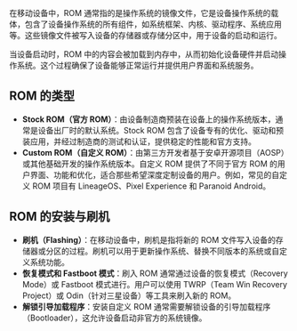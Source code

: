 在移动设备中，ROM 通常指的是操作系统的镜像文件，它是设备操作系统的载体，包含了设备操作系统的所有组件，如系统框架、内核、驱动程序、系统应用等。这些镜像文件被写入设备的存储器或存储分区中，用于设备的启动和运行。

当设备启动时，ROM 中的内容会被加载到内存中，从而初始化设备硬件并启动操作系统。这个过程确保了设备能够正常运行并提供用户界面和系统服务。

## ROM 的类型

-   **Stock ROM（官方 ROM）**：由设备制造商预装在设备上的操作系统版本，通常是设备出厂时的默认系统。Stock ROM 包含了设备专有的优化、驱动和预装应用，并经过制造商的测试和认证，提供稳定的性能和官方支持。
-   **Custom ROM（自定义 ROM）**：由第三方开发者基于安卓开源项目（AOSP）或其他基础开发的操作系统版本。自定义 ROM 提供了不同于官方 ROM 的用户界面、功能和优化，适合那些希望深度定制设备的用户。例如，常见的自定义 ROM 项目有 LineageOS、Pixel Experience 和 Paranoid Android。

## ROM 的安装与刷机

-   **刷机（Flashing）**：在移动设备中，刷机是指将新的 ROM 文件写入设备的存储器或分区的过程。刷机可以用于更新操作系统、替换不同版本的系统或自定义系统功能。
-   **恢复模式和 Fastboot 模式**：刷入 ROM 通常通过设备的恢复模式（Recovery Mode）或 Fastboot 模式进行。用户可以使用 TWRP（Team Win Recovery Project）或 Odin（针对三星设备）等工具来刷入新的 ROM。
-   **解锁引导加载程序**：安装自定义 ROM 通常需要解锁设备的引导加载程序（Bootloader），这允许设备启动非官方的系统镜像。
